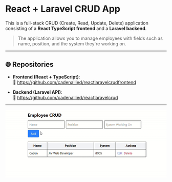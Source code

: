 # React + Laravel CRUD App

This is a full-stack CRUD (Create, Read, Update, Delete) application consisting of a **React TypeScript frontend** and a **Laravel backend**.

> The application allows you to manage employees with fields such as name, position, and the system they're working on.

---

## 🌐 Repositories

- **Frontend (React + TypeScript)**:  
  🔗 https://github.com/cadenallied/reactlaravelcrudfrontend

- **Backend (Laravel API)**:  
  🔗 https://github.com/cadenallied/reactlaravelcrud

---


![Alt Text](./reactlaravelgif.gif)


